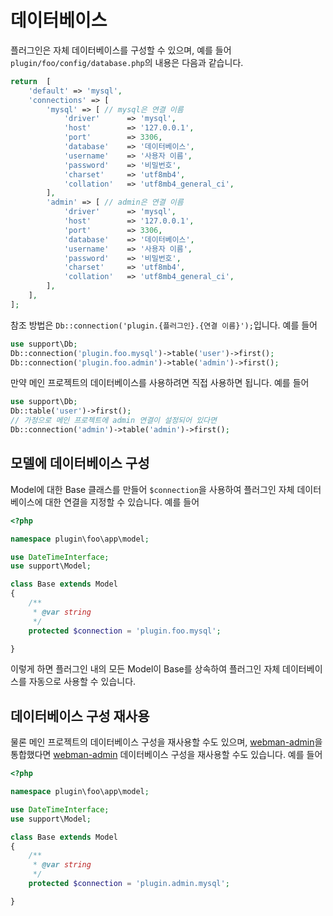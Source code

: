 # 데이터베이스
플러그인은 자체 데이터베이스를 구성할 수 있으며, 예를 들어 `plugin/foo/config/database.php`의 내용은 다음과 같습니다.

```php
return  [
    'default' => 'mysql',
    'connections' => [
        'mysql' => [ // mysql은 연결 이름
            'driver'      => 'mysql',
            'host'        => '127.0.0.1',
            'port'        => 3306,
            'database'    => '데이터베이스',
            'username'    => '사용자 이름',
            'password'    => '비밀번호',
            'charset'     => 'utf8mb4',
            'collation'   => 'utf8mb4_general_ci',
        ],
        'admin' => [ // admin은 연결 이름
            'driver'      => 'mysql',
            'host'        => '127.0.0.1',
            'port'        => 3306,
            'database'    => '데이터베이스',
            'username'    => '사용자 이름',
            'password'    => '비밀번호',
            'charset'     => 'utf8mb4',
            'collation'   => 'utf8mb4_general_ci',
        ],
    ],
];
```

참조 방법은 `Db::connection('plugin.{플러그인}.{연결 이름}');`입니다. 예를 들어

```php
use support\Db;
Db::connection('plugin.foo.mysql')->table('user')->first();
Db::connection('plugin.foo.admin')->table('admin')->first();
```

만약 메인 프로젝트의 데이터베이스를 사용하려면 직접 사용하면 됩니다. 예를 들어

```php
use support\Db;
Db::table('user')->first();
// 가정으로 메인 프로젝트에 admin 연결이 설정되어 있다면
Db::connection('admin')->table('admin')->first();
```

## 모델에 데이터베이스 구성
Model에 대한 Base 클래스를 만들어 `$connection`을 사용하여 플러그인 자체 데이터베이스에 대한 연결을 지정할 수 있습니다. 예를 들어

```php
<?php

namespace plugin\foo\app\model;

use DateTimeInterface;
use support\Model;

class Base extends Model
{
    /**
     * @var string
     */
    protected $connection = 'plugin.foo.mysql';

}
```

이렇게 하면 플러그인 내의 모든 Model이 Base를 상속하여 플러그인 자체 데이터베이스를 자동으로 사용할 수 있습니다.

## 데이터베이스 구성 재사용
물론 메인 프로젝트의 데이터베이스 구성을 재사용할 수도 있으며, [webman-admin](https://www.workerman.net/plugin/82)을 통합했다면 [webman-admin](https://www.workerman.net/plugin/82) 데이터베이스 구성을 재사용할 수도 있습니다. 예를 들어

```php
<?php

namespace plugin\foo\app\model;

use DateTimeInterface;
use support\Model;

class Base extends Model
{
    /**
     * @var string
     */
    protected $connection = 'plugin.admin.mysql';

}
```
